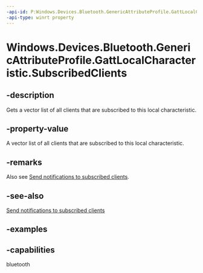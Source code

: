 ```yaml
---
-api-id: P:Windows.Devices.Bluetooth.GenericAttributeProfile.GattLocalCharacteristic.SubscribedClients
-api-type: winrt property
---
```


<!-- Property syntax.
public IVectorView<GattSubscribedClient> SubscribedClients { get; }
-->

# Windows.Devices.Bluetooth.GenericAttributeProfile.GattLocalCharacteristic.SubscribedClients

## -description
Gets a vector list of all clients that are subscribed to this local characteristic.

## -property-value
A vector list of all clients that are subscribed to this local characteristic.

## -remarks

Also see [Send notifications to subscribed clients](/windows/uwp/devices-sensors/gatt-server#send-notifications-to-subscribed-clients).

## -see-also
[Send notifications to subscribed clients](/windows/uwp/devices-sensors/gatt-server#send-notifications-to-subscribed-clients)

## -examples

## -capabilities
bluetooth
